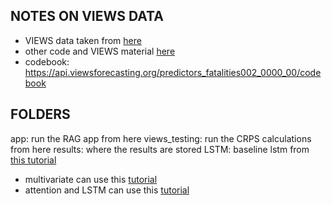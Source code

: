 ## NOTES ON VIEWS DATA 

- VIEWS data taken from [here](https://github.com/prio-data/views_api/wiki/Available-datasets)
- other code and VIEWS material [here](https://viewsforecasting.org/source-code/)
- codebook: https://api.viewsforecasting.org/predictors_fatalities002_0000_00/codebook


## FOLDERS
app: run the RAG app from here
views_testing: run the CRPS calculations from here
results: where the results are stored
LSTM: baseline lstm from [this tutorial](https://medium.com/@mike.roweprediger/using-pytorch-to-train-an-lstm-forecasting-model-e5a04b6e0e67)
- multivariate can use this [tutorial](https://charlieoneill.medium.com/predicting-the-price-of-bitcoin-with-multivariate-pytorch-lstms-695bc294130)
- attention and LSTM can use this [tutorial](https://medium.com/@aidant0001/revolutionizing-time-series-prediction-with-lstm-with-the-attention-mechanism-2bd126e9fdf1)



